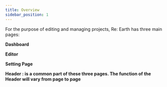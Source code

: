 ```yaml
---
title: Overview
sidebar_position: 1
---
```

<!--v2.0: this is the only existed implementation  -->

For the purpose of editing and managing projects, Re: Earth has three main pages:

**Dashboard**

**Editor**

**Setting Page**

**Header : is a common part of these three pages. The function of the Header will vary from page to page**
